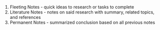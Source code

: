 1. Fleeting Notes - quick ideas to research or tasks to complete
2. Literature Notes - notes on said research with summary, related topics, and references
3. Permanent Notes - summarized conclusion based on all previous notes